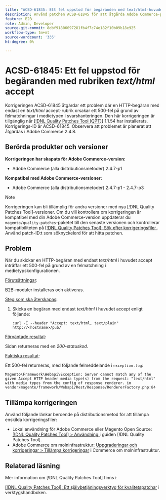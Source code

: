 ```yaml
---
title: "ACSD-61845: Ett fel uppstod för begäranden med text/html-huvudet accept"
description: Använd patchen ACSD-61845 för att åtgärda Adobe Commerce-problemet där en HTTP-begäran med endast en *text/html* accept header orsakar ett 500-fel, där B2B-moduler är installerade.
feature: B2B
role: Admin, Developer
source-git-commit: 8dbf91806097281fb4f7c74e182f10b09b18e925
workflow-type: tm+mt
source-wordcount: '335'
ht-degree: 0%

---
```


# ACSD-61845: Ett fel uppstod för begäranden med rubriken *text/html* accept

Korrigeringen ACSD-61845 åtgärdar ett problem där en HTTP-begäran med endast en *text/html* accept-rubrik orsakar ett 500-fel på grund av felmatchningar i medietypen i svarshanteringen. Den här korrigeringen är tillgänglig när [[!DNL Quality Patches Tool (QPT)]](/help/tools/quality-patches-tool/quality-patches-tool-to-self-serve-quality-patches.md) 1.1.54 har installerats. Korrigerings-ID är ACSD-61845. Observera att problemet är planerat att åtgärdas i Adobe Commerce 2.4.8.

## Berörda produkter och versioner

**Korrigeringen har skapats för Adobe Commerce-version:**

* Adobe Commerce (alla distributionsmetoder) 2.4.7-p1

**Kompatibel med Adobe Commerce-versioner:**

* Adobe Commerce (alla distributionsmetoder) 2.4.7-p1 - 2.4.7-p3

>[!NOTE]
>
>Korrigeringen kan bli tillämplig för andra versioner med nya [!DNL Quality Patches Tool]-versioner. Om du vill kontrollera om korrigeringen är kompatibel med din Adobe Commerce-version uppdaterar du `magento/quality-patches`-paketet till den senaste versionen och kontrollerar kompatibiliteten på [[!DNL Quality Patches Tool]: Sök efter korrigeringsfiler ](https://experienceleague.adobe.com/tools/commerce-quality-patches/index.html?lang=sv-SE). Använd patch-ID:t som söknyckelord för att hitta patchen.

## Problem

När du skickar en HTTP-begäran med endast *text/html* i huvudet accept inträffar ett 500-fel på grund av en felmatchning i medietypskonfigurationen.

<u>Förutsättningar</u>:

B2B-moduler installeras och aktiveras.

<u>Steg som ska återskapas</u>:

1. Skicka en begäran med endast *text/html* i huvudet accept enligt följande:

   ```
   curl -I --header "Accept: text/html, text/plain" http://<hostname>/pub/
   ```

<u>Förväntade resultat</u>:

Sidan returneras med en *200-statuskod*.

<u>Faktiska resultat</u>:

Ett 500-fel returneras, med följande felmeddelande i `exception.log`:

```
Magento\Framework\Webapi\Exception: Server cannot match any of the given Accept HTTP header media type(s) from the request: "text/html" with media types from the config of response renderer. in vendor/magento/framework/Webapi/Rest/Response/RendererFactory.php:84
```

## Tillämpa korrigeringen

Använd följande länkar beroende på distributionsmetod för att tillämpa enskilda korrigeringsfiler:

* Lokal användning för Adobe Commerce eller Magento Open Source: [[!DNL Quality Patches Tool] > Användning ](/help/tools/quality-patches-tool/usage.md) i guiden [!DNL Quality Patches Tool].
* Adobe Commerce om molninfrastruktur: [Uppgraderingar och korrigeringar > Tillämpa korrigeringar](https://experienceleague.adobe.com/docs/commerce-cloud-service/user-guide/develop/upgrade/apply-patches.html?lang=sv-SE) i Commerce om molninfrastruktur.

## Relaterad läsning

Mer information om [!DNL Quality Patches Tool] finns i:

[[!DNL Quality Patches Tool]: Ett självbetjäningsverktyg för kvalitetspatchar](/help/tools/quality-patches-tool/quality-patches-tool-to-self-serve-quality-patches.md) i verktygshandboken.
